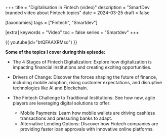+++
title = "Digitalisation in Fintech (video)"
description = "SmartDev branded video about Fintech topics"
date = 2024-03-25
draft = false

[taxonomies]
tags = ["Fintech", "Smartdev"]

[extra]
keywords = "Video"
toc = false
series = "Smartdev"
+++

{{ youtube(id="btQFAAXRMso") }}

**Some of the topics I cover during this episode:**

- The 4 Stages of Fintech Digitalization: Explore how digitalization is impacting financial institutions and creating exciting opportunities.

- Drivers of Change: Discover the forces shaping the future of finance, including mobile adoption, rising customer expectations, and disruptive technologies like AI and Blockchain.

- The Fintech Challenge to Traditional Institutions: See how new, agile players are leveraging digital solutions to offer:
  - Mobile Payments: Learn how mobile wallets are driving cashless transactions and pressuring banks to adapt.
  - Alternative Lending Options: Discover how Fintech companies are providing faster loan approvals with innovative online platforms.
